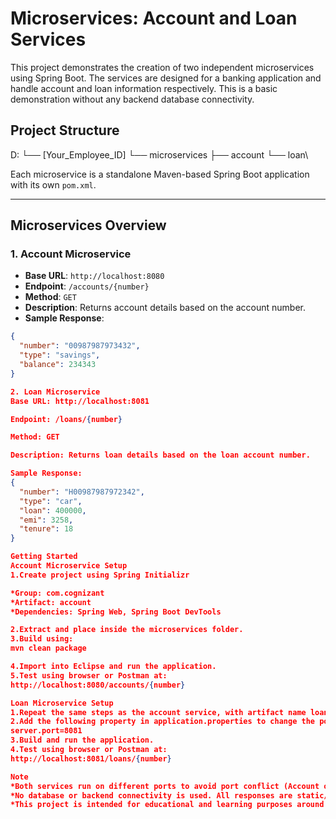 # Microservices: Account and Loan Services

This project demonstrates the creation of two independent microservices using Spring Boot. The services are designed for a banking application and handle account and loan information respectively. This is a basic demonstration without any backend database connectivity.

## Project Structure
D:
└── [Your_Employee_ID]
└── microservices
├── account
└── loan\


Each microservice is a standalone Maven-based Spring Boot application with its own `pom.xml`.

---

## Microservices Overview

### 1. Account Microservice

- **Base URL**: `http://localhost:8080`
- **Endpoint**: `/accounts/{number}`
- **Method**: `GET`
- **Description**: Returns account details based on the account number.
- **Sample Response**:
```json
{
  "number": "00987987973432",
  "type": "savings",
  "balance": 234343
}

2. Loan Microservice
Base URL: http://localhost:8081

Endpoint: /loans/{number}

Method: GET

Description: Returns loan details based on the loan account number.

Sample Response:
{
  "number": "H00987987972342",
  "type": "car",
  "loan": 400000,
  "emi": 3258,
  "tenure": 18
}

Getting Started
Account Microservice Setup
1.Create project using Spring Initializr

*Group: com.cognizant
*Artifact: account
*Dependencies: Spring Web, Spring Boot DevTools

2.Extract and place inside the microservices folder.
3.Build using:
mvn clean package

4.Import into Eclipse and run the application.
5.Test using browser or Postman at:
http://localhost:8080/accounts/{number}

Loan Microservice Setup
1.Repeat the same steps as the account service, with artifact name loan.
2.Add the following property in application.properties to change the port:
server.port=8081
3.Build and run the application.
4.Test using browser or Postman at:
http://localhost:8081/loans/{number}

Note
*Both services run on different ports to avoid port conflict (Account on 8080, Loan on 8081).
*No database or backend connectivity is used. All responses are static/dummy data.
*This project is intended for educational and learning purposes around Spring Boot microservices architecture.


